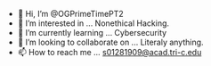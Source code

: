 - 👋 Hi, I’m @OGPrimeTimePT2
- 👀 I’m interested in ... Nonethical Hacking.
- 🌱 I’m currently learning ... Cybersecurity
- 💞️ I’m looking to collaborate on ... Literaly anything.
- 📫 How to reach me ... s01281909@acad.tri-c.edu

<!---
OGPrimeTimePT2/OGPrimeTimePT2 is a ✨ special ✨ repository because its `README.md` (this file) appears on your GitHub profile.
You can click the Preview link to take a look at your changes.
--->
